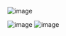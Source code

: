 ![image](https://github.com/user-attachments/assets/5a9ddd9a-1838-46f9-a7d8-30003cd08241)

![image](https://github.com/user-attachments/assets/72396225-7263-48c6-92ca-6377ed994125)
![image](https://github.com/user-attachments/assets/f2d19734-adf8-4d6b-b880-81176c82c13f)

